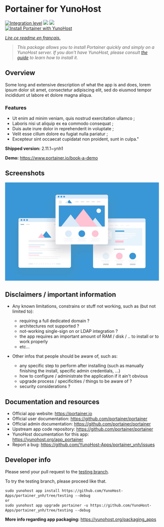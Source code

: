<!--
N.B.: This README was automatically generated by https://github.com/YunoHost/apps/tree/master/tools/README-generator
It shall NOT be edited by hand.
-->

# Portainer for YunoHost

[![Integration level](https://dash.yunohost.org/integration/portainer.svg)](https://dash.yunohost.org/appci/app/portainer) ![](https://ci-apps.yunohost.org/ci/badges/portainer.status.svg) ![](https://ci-apps.yunohost.org/ci/badges/portainer.maintain.svg)  
[![Install Portainer with YunoHost](https://install-app.yunohost.org/install-with-yunohost.svg)](https://install-app.yunohost.org/?app=portainer)

*[Lire ce readme en français.](./README_fr.md)*

> *This package allows you to install Portainer quickly and simply on a YunoHost server.
If you don't have YunoHost, please consult [the guide](https://yunohost.org/#/install) to learn how to install it.*

## Overview

Some long and extensive description of what the app is and does, lorem ipsum dolor sit amet, consectetur adipiscing elit, sed do eiusmod tempor incididunt ut labore et dolore magna aliqua.

### Features

- Ut enim ad minim veniam, quis nostrud exercitation ullamco ;
- Laboris nisi ut aliquip ex ea commodo consequat ;
- Duis aute irure dolor in reprehenderit in voluptate ;
- Velit esse cillum dolore eu fugiat nulla pariatur ;
- Excepteur sint occaecat cupidatat non proident, sunt in culpa."


**Shipped version:** 2.11.1~ynh1

**Demo:** https://www.portainer.io/book-a-demo

## Screenshots

![](./doc/screenshots/example.jpg)

## Disclaimers / important information

* Any known limitations, constrains or stuff not working, such as (but not limited to):
    * requiring a full dedicated domain ?
    * architectures not supported ?
    * not-working single-sign on or LDAP integration ?
    * the app requires an important amount of RAM / disk / .. to install or to work properly
    * etc...

* Other infos that people should be aware of, such as:
    * any specific step to perform after installing (such as manually finishing the install, specific admin credentials, ...)
    * how to configure / administrate the application if it ain't obvious
    * upgrade process / specificities / things to be aware of ?
    * security considerations ?

## Documentation and resources

* Official app website: https://portainer.io
* Official user documentation: https://github.com/portainer/portainer
* Official admin documentation: https://github.com/portainer/portainer
* Upstream app code repository: https://github.com/portainer/portainer
* YunoHost documentation for this app: https://yunohost.org/app_portainer
* Report a bug: https://github.com/YunoHost-Apps/portainer_ynh/issues

## Developer info

Please send your pull request to the [testing branch](https://github.com/YunoHost-Apps/portainer_ynh/tree/testing).

To try the testing branch, please proceed like that.
```
sudo yunohost app install https://github.com/YunoHost-Apps/portainer_ynh/tree/testing --debug
or
sudo yunohost app upgrade portainer -u https://github.com/YunoHost-Apps/portainer_ynh/tree/testing --debug
```

**More info regarding app packaging:** https://yunohost.org/packaging_apps